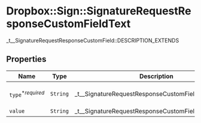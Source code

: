 # Dropbox::Sign::SignatureRequestResponseCustomFieldText

_t__SignatureRequestResponseCustomField::DESCRIPTION_EXTENDS

## Properties

| Name | Type | Description | Notes |
| ---- | ---- | ----------- | ----- |
| `type`<sup>*_required_</sup> | ```String``` |  _t__SignatureRequestResponseCustomField::TYPE  |  [default to 'text'] |
| `value` | ```String``` |  _t__SignatureRequestResponseCustomField::VALUE_TEXT  |  |

